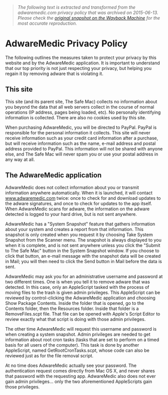 > *The following text is extracted and transformed from the adwaremedic.com privacy policy that was archived on 2015-06-13. Please check the [original snapshot on the Wayback Machine](https://web.archive.org/web/20150613051519id_/http%3A//www.adwaremedic.com/privacy.php) for the most accurate reproduction.*

# AdwareMedic Privacy Policy

The following outlines the measures taken to protect your privacy by this website and by the AdwareMedic application. It is important to understand that our top priority is not just respecting your privacy, but helping you regain it by removing adware that is violating it. 

## This site

This site (and its parent site, The Safe Mac) collects no information about you beyond the data that all web servers collect in the course of normal operations (IP address, pages being loaded, etc). No personally identifying information is collected. There are also no cookies used by this site. 

When purchasing AdwareMedic, you will be directed to PayPal. PayPal is responsible for the personal information it collects. This site will never receive information such as your credit card information after a purchase, but will receive information such as the name, e-mail address and postal address provided to PayPal. This information will not be shared with anyone else, and The Safe Mac will never spam you or use your postal address in any way at all. 

## The AdwareMedic application

AdwareMedic does not collect information about you or transmit information anywhere automatically. When it is launched, it will contact www.adwaremedic.com twice: once to check for and download updates to the adware signatures, and once to check for updates to the app itself. When AdwareMedic scans for adware, the information on the adware detected is logged to your hard drive, but is not sent anywhere. 

AdwareMedic has a "System Snapshot" feature that gathers information about your system and creates a report from that information. This snapshot is only created when you request it by choosing Take System Snapshot from the Scanner menu. The snapshot is always displayed to you when it is complete, and is not sent anywhere unless you click the "Submit to The Safe Mac" button in the System Snapshot window. If you choose to click that button, an e-mail message with the snapshot data will be created in Mail; you will then need to click the Send button in Mail before the data is sent. 

AdwareMedic may ask you for an administrative username and password at two different times. One is when you tell it to remove adware that was detected. In this case, only an AppleScript tasked with the process of moving files to the trash is given admin privileges. This AppleScript can be reviewed by control-clicking the AdwareMedic application and choosing Show Package Contents. Inside the folder that is opened, go to the Contents folder, then the Resources folder. Inside that folder is a RemoveFiles.scpt file. That file can be opened with Apple's Script Editor to review exactly what that script is doing with those admin privileges. 

The other time AdwareMedic will request this username and password is when creating a system snapshot. Admin privileges are needed to get information about root cron tasks (tasks that are set to perform on a timed basis for all users of the computer). This task is done by another AppleScript, named GetRootCronTasks.scpt, whose code can also be reviewed just as for the file removal script. 

At no time does AdwareMedic actually see your password. The authentication request comes directly from Mac OS X, and never shares that password with the requesting app. AdwareMedic also does not ever gain admin privileges... only the two aforementioned AppleScripts gain those privileges. 
